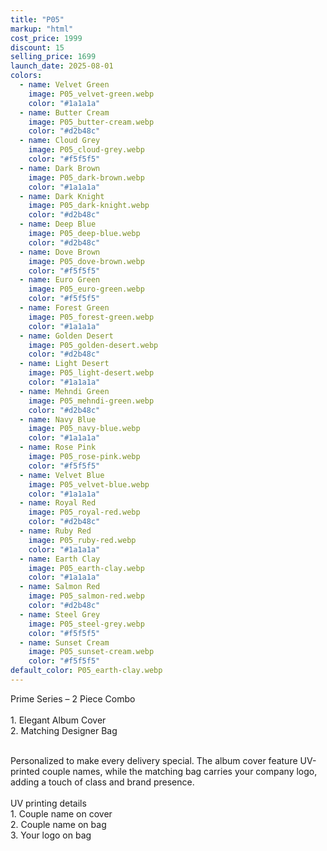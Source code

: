 ```yaml
---
title: "P05"
markup: "html"
cost_price: 1999
discount: 15
selling_price: 1699
launch_date: 2025-08-01
colors:
  - name: Velvet Green
    image: P05_velvet-green.webp
    color: "#1a1a1a"
  - name: Butter Cream
    image: P05_butter-cream.webp
    color: "#d2b48c"
  - name: Cloud Grey
    image: P05_cloud-grey.webp
    color: "#f5f5f5"
  - name: Dark Brown
    image: P05_dark-brown.webp
    color: "#1a1a1a"
  - name: Dark Knight
    image: P05_dark-knight.webp
    color: "#d2b48c"
  - name: Deep Blue
    image: P05_deep-blue.webp
    color: "#d2b48c"
  - name: Dove Brown
    image: P05_dove-brown.webp
    color: "#f5f5f5"
  - name: Euro Green
    image: P05_euro-green.webp
    color: "#f5f5f5"
  - name: Forest Green
    image: P05_forest-green.webp
    color: "#1a1a1a"
  - name: Golden Desert
    image: P05_golden-desert.webp
    color: "#d2b48c"
  - name: Light Desert
    image: P05_light-desert.webp
    color: "#1a1a1a"
  - name: Mehndi Green
    image: P05_mehndi-green.webp
    color: "#d2b48c"
  - name: Navy Blue
    image: P05_navy-blue.webp
    color: "#1a1a1a"
  - name: Rose Pink
    image: P05_rose-pink.webp
    color: "#f5f5f5"
  - name: Velvet Blue
    image: P05_velvet-blue.webp
    color: "#1a1a1a"
  - name: Royal Red
    image: P05_royal-red.webp
    color: "#d2b48c"
  - name: Ruby Red
    image: P05_ruby-red.webp
    color: "#1a1a1a"
  - name: Earth Clay
    image: P05_earth-clay.webp
    color: "#1a1a1a"
  - name: Salmon Red
    image: P05_salmon-red.webp
    color: "#d2b48c"
  - name: Steel Grey
    image: P05_steel-grey.webp
    color: "#f5f5f5"
  - name: Sunset Cream
    image: P05_sunset-cream.webp
    color: "#f5f5f5"
default_color: P05_earth-clay.webp
---
```


Prime Series – 2 Piece Combo<br><br> <span class='text-b font-medium text-lime-300 mb-1'> 1. Elegant Album Cover<br> 2. Matching Designer Bag<br><br> </span> <div class='max-w-xl mx-auto'> Personalized to make every delivery special. The album cover feature UV-printed couple names, while the matching bag carries your company logo, adding a touch of class and brand presence. </div> <div class='max-w-xl mx-auto text-b font-medium text-lime-300 mb-1'> <br>UV printing details<br> </div> <span class='text-r mb-1'> 1. Couple name on cover<br> 2. Couple name on bag<br> 3. Your logo on bag<br> </span>
